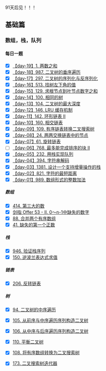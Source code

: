 91天后见！！！

## 基础篇
### 数组，栈，队列

#### 每日一题
- [x] [【day-19】1. 两数之和](./1.basic/4.hash-table/two-sum.md)
- [x] [【day-18】987. 二叉树的垂序遍历](./1.basic/3.tree/vertical-order-traversal-of-a-binary-tree.md)
- [x] [【day-17】297. 二叉树的序列化与反序列化](./1.basic/3.tree/serialize-and-deserialize-binary-tree.md)
- [x] [【day-16】513. 找树左下角的值](./1.basic/3.tree/find-bottom-left-tree-value.md)
- [x] [【day-15】129. 求根节点到叶节点数字之和](./1.basic/3.tree/sum-root-to-leaf-numbers.md)
- [x] [【day-14】100. 相同的树](./1.basic/3.tree/same-tree.md)
- [x] [【day-13】104. 二叉树的最大深度](./1.basic/3.tree/maximum-depth-of-binary-tree.md)
- [x] [【day-12】146. LRU 缓存机制](./1.basic/2.linked-list/lru-cache.md)
- [x] [【day-11】142. 环形链表 II](./1.basic/2.linked-list/linked-list-cycle-ii.md)
- [x] [【day-10】160. 相交链表](./1.basic/2.linked-list/intersection-of-two-linked-lists.md)
- [x] [【day-09】109. 有序链表转换二叉搜索树](./1.basic/2.linked-list/convert-sorted-list-to-binary-search-tree.md)
- [x] [【day-08】24. 两两交换链表中的节点](./1.basic/2.linked-list/swap-nodes-in-pairs.md)
- [x] [【day-07】61. 旋转链表](./1.basic/2.linked-list/rotate-list.md)
- [ ] [【day-06】768. 最多能完成排序的块 II](./1.basic/1.array-stack-queue/max-chunks-to-make-sorted-ii.md) 
- [x] [【day-05】232. 用栈实现队列](./1.basic/1.array-stack-queue/implement-queue-using-stacks.md)
- [x] [【day-04】394. 字符串解码](./1.basic/1.array-stack-queue/decode-string.md)
- [x] [【day-03】1381. 设计一个支持增量操作的栈](./1.basic/1.array-stack-queue/design-a-stack-with-increment-operation.md)
- [x] [【day-02】821. 字符的最短距离](./1.basic/1.array-stack-queue/shortest-distance-to-a-character.md)
- [x] [【day-01】989. 数组形式的整数加法](./1.basic/1.array-stack-queue/add-to-array-form.md)

##### 数组
- [x] [414. 第三大的数](./1.basic/1.array-stack-queue/third-maximum-number.md)
- [x] [剑指 Offer 53 - II. 0～n-1中缺失的数字](./1.basic/1.array-stack-queue/que-shi-de-shu-zi-lcof.md)
- [x] [88. 合并两个有序数组](./1.basic/1.array-stack-queue/merge-sorted-array.md)
- [x] [41. 缺失的第一个正数](./1.basic/1.array-stack-queue/first-missing-positive.md)

##### 栈
- [x] [946. 验证栈序列](./1.basic/1.array-stack-queue/validate-stack-sequences.md)
- [x] [150. 逆波兰表达式求值](./1.basic/1.array-stack-queue/evaluate-reverse-polish-notation.md)

##### 链表
- [x] [206. 反转链表](./1.basic/2.linked-list/reverse-linked-list.md)

##### 树
- [x] [94. 二叉树的中序遍历](./1.basic/3.tree/binary-tree-inorder-traversal.md)
- [x] [105. 从前序与中序遍历序列构造二叉树](./1.basic/3.tree/construct-binary-tree-from-preorder-and-inorder-traversal.md)
- [x] [106. 从中序与后序遍历序列构造二叉树](./1.basic/3.tree/construct-binary-tree-from-inorder-and-postorder-traversal.md)
- [x] [110. 平衡二叉树](./1.basic/3.tree/balanced-binary-tree.md)
- [x] [108. 将有序数组转换为二叉搜索树](./1.basic/3.tree/convert-sorted-array-to-binary-search-tree.md)
- [x] [173. 二叉搜索树迭代器](./1.basic/3.tree/binary-search-tree-iterator.md)

